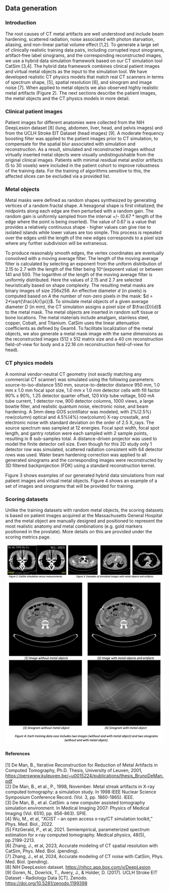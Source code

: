 ## Data generation

### Introduction
The root causes of CT metal artifacts are well understood and include beam hardening, scattered radiation, noise associated with photon starvation, aliasing, and non-linear partial volume effect [1,2]. To generate a large set of clinically realistic training data pairs, including corrupted input sinograms, artifact-free label sinograms, and the corresponding reconstructed images, we use a hybrid data simulation framework based on our CT simulation tool CatSim [3,4]. The hybrid data framework combines clinical patient images and virtual metal objects as the input to the simulation tool. We have developed realistic CT physics models that match real CT scanners in terms of spectrum shape, [5], spatial resolution [6], and sinogram and image noise [7]. When applied to metal objects we also observed highly realistic metal artifacts (Figure 2). The next sections describe the patient images, the metal objects and the CT physics models in more detail.

### Clinical patient images
Patient images for different anatomies were collected from the NIH DeepLesion dataset [8] (lung, abdomen, liver, head, and pelvis images) and from the UCLH Stroke EIT Dataset (head images) [9]. A moderate frequency boosting filter was applied to the patient images prior to CT simulation, to compensate for the spatial blur associated with simulation and reconstruction. As a result, simulated and reconstructed images without virtually inserted metal objects were visually undistinguishable from the original clinical images. Patients with minimal residual metal and/or artifacts (5 to 30 voxels) were included in the patient cohort to improve robustness of the training data. For the training of algorithms sensitive to this, the affected slices can be excluded via a provided list.

### Metal objects
Metal masks were defined as random shapes synthesized by generating vertices of a random fractal shape. A hexagonal shape is first initialized; the midpoints along each edge are then perturbed with a random gain. The random gain is uniformly sampled from the interval +/- (0.67 * length of the edge where the point is being inserted). The value of 0.67 is a value that provides a relatively continuous shape - higher values can give rise to isolated islands while lower values are too simple. This process is repeated over the edges until the length of the new edges corresponds to a pixel size where any further subdivision will be extraneous.

To produce reasonably smooth edges, the vertex coordinates are eventually convolved with a moving average filter. The length of the moving average filter is calculated by selecting an exponent from the uniform distribution of 2.15 to 2.7 with the length of the filter being 10^(exponent value) or between 141 and 500.  The logarithm of the length of the moving average filter is uniformly distributed.  Here the values of 2.15 and 2.7 are selected heuristically based on shape complexity. The resulting metal masks are binary images of size 256x256. An effective diameter $d$ (in pixels) is computed based on $A$ the number of non-zero pixels in the mask: $d = 2*\sqrt{\frac{A}{\pi}}$. To simulate metal objects of a given average diameter $D$ (in mm), the CT simulation assigns a pixel size of $\frac{D}{d}$ to the metal mask. The metal objects are inserted in random soft tissue or bone locations. The metal materials include amalgam, stainless steel, copper, Cobalt, and Titanium. CatSim uses the linear attenuation coefficients as defined by Geant4. To facilitate localization of the metal objects, we also generate a metal mask image with the same dimensions as the reconstructed images (512 x 512 matrix size and a 40 cm reconstruction field-of-view for body and a 22.16 cm reconstruction field-of-view for head).

### CT physics models
A nominal vendor-neutral CT geometry (not exactly matching any commercial CT scanner) was simulated using the following parameters: source-to-iso-distance 550 mm, source-to-detector distance 950 mm, 1.0 mm x 1.0 mm focal spot size, 1.0 mm x 1.0 mm detector cells with fill factor 90% x 90%, 1.25 detector quarter offset, 120 kVp tube voltage, 500 mA tube current, 1 detector row, 900 detector columns, 1000 views, a large bowtie filter, and realistic quantum noise, electronic noise, and beam hardening. A 3mm deep GOS scintillator was modeled, with 2%(2.5%) row(column) optical and 4.5%(4%) row(column) X-ray crosstalk, and electronic noise with standard deviation on the order of 2.5 X_rays. The source spectrum was sampled at 12 energies. Focal spot width, focal spot length, and gantry rotation were each sampled with 2 sample points, resulting in 8 sub-samples total. A distance-driven projector was used to model the finite detector cell size. Even though for this 2D study only 1 detector row was simulated, scattered radiation consistent with 64 detector rows was used. Water beam hardening correction was applied to all generated sinograms and the corresponding images were reconstructed by 3D filtered backprojection (FDK) using a standard reconstruction kernel.

Figure 3 shows examples of our generated hybrid data simulations from real patient images and virtual metal objects. Figure 4 shows an example of a set of images and sinograms that will be provided for training. 

### Scoring datasets
Unlike the training datasets with random metal objects, the scoring datasets is based on patient images acquired at the Massachusetts General Hospital and the metal object are manually designed and positioned to represent the most realistic anatomy and metal combinations (e.g. gold markers positioned in the prostate). More details on this are provided under the scoring metrics page.

![Figure2-3](assets/Figure2-3.png)
![Figure4](assets/Figure4.png)


#### References
[1] De Man, B., Iterative Reconstruction for Reduction of Metal Artifacts in Computed Tomography, Ph.D. Thesis, University of Leuven, 2001, https://perswww.kuleuven.be/~u0015224/publications/thesis_BrunoDeMan.pdf  
[2] De Man, B., et al., P., 1998, November. Metal streak artifacts in X-ray computed tomography: a simulation study. In 1998 IEEE Nuclear Science Symposium Conference Record. (Vol. 3, pp. 1860-1865). IEEE.  
[3] De Man, B., et al. CatSim: a new computer assisted tomography simulation environment. In Medical Imaging 2007: Physics of Medical Imaging (Vol. 6510, pp. 856-863). SPIE.  
[4] Wu, M., et al, “XCIST – an open access x-ray/CT simulation toolkit,” Phys. Med. Biol., 2022.  
[5] FitzGerald, P., et al, 2021. Semiempirical, parameterized spectrum estimation for x‐ray computed tomography. Medical physics, 48(5), pp.2199-2213.  
[6] Zhang, J., et al, 2023, Accurate modeling of CT spatial resolution with CatSim, Phys. Med. Biol. (pending).  
[7] Zhang, J., et al, 2024, Accurate modeling of CT noise with CatSim, Phys. Med. Biol. (pending).  
[8] NIH DeepLesion dataset. https://nihcc.app.box.com/v/DeepLesion  
[9] Goren, N., Dowrick, T., Avery, J., & Holder, D. (2017). UCLH Stroke EIT Dataset - Radiology Data [CT]. Zenodo. https://doi.org/10.5281/zenodo.1199398
